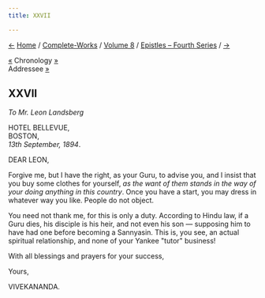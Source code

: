 ```yaml
---
title: XXVII

---
```

<div>

[←](026_sister.htm) [Home](../../../index.htm) /
[Complete-Works](../../complete_works.htm) / [Volume
8](../volume_8_contents.htm) / [Epistles – Fourth
Series](epistles_fourth_series_contents.htm) / [→](028_sister.htm)

  

[«](../../volume_9/letters_fifth_series/033_mother.htm) Chronology
[»](028_sister.htm)  
Addressee [»](080_dear.htm)

## XXVII

*To Mr. Leon Landsberg*

HOTEL BELLEVUE,  
BOSTON,  
*13th September, 1894*.

DEAR LEON,

Forgive me, but I have the right, as your Guru, to advise you, and I
insist that you buy some clothes for yourself, *as the want of them
stands in the way of your doing anything in this country*. Once you have
a start, you may dress in whatever way you like. People do not object.

You need not thank me, for this is only a duty. According to Hindu law,
if a Guru dies, his disciple is his heir, and not even his son —
supposing him to have had one before becoming a Sannyasin. This is, you
see, an actual spiritual relationship, and none of your Yankee "tutor"
business!

With all blessings and prayers for your success, 

Yours,

VIVEKANANDA.

</div>
